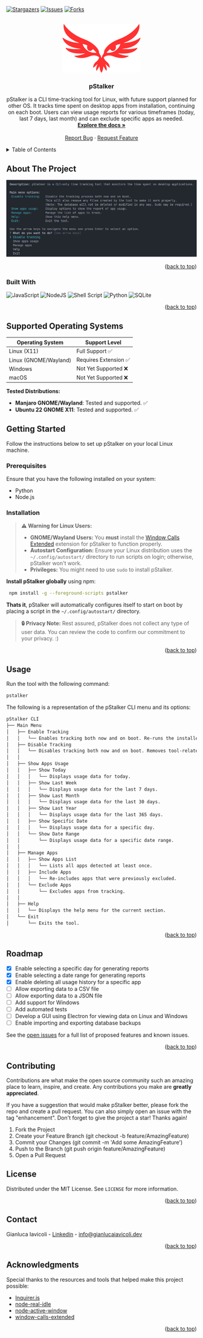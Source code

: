 <a id="readme-top"></a>

[![Stargazers][stars-shield]][stars-url]
[![Issues][issues-shield]][issues-url]
[![Forks][forks-shield]][forks-url]


<!-- PROJECT LOGO -->
<br />
<div align="center">
  <a href="https://github.com/GianlucaIavicoli/pStalker">
    <img src="images/logo.png" alt="Logo">
  </a>

<h3 align="center">pStalker</h3>

  <p align="center">
pStalker is a CLI time-tracking tool for Linux, with future support planned for other OS. It tracks time spent on desktop apps from installation, continuing on each boot. Users can view usage reports for various timeframes (today, last 7 days, last month) and can exclude specific apps as needed.
    <br />
    <a href="https://github.com/GianlucaIavicoli/pStalker"><strong>Explore the docs »</strong></a>
    <br />
    <br />
    <a href="https://github.com/GianlucaIavicoli/pStalker/issues/new?labels=bug&template=bug-report---.md">Report Bug</a>
    ·
    <a href="https://github.com/GianlucaIavicoli/pStalker/issues/new?labels=enhancement&template=feature-request---.md">Request Feature</a>
  </p>
</div>


<!-- TABLE OF CONTENTS -->
<details>
  <summary>Table of Contents</summary>
  <ol>
    <li>
      <a href="#about-the-project">About The Project</a>
      <ul>
        <li><a href="#built-with">Built With</a></li>
      </ul>
    </li>
    <li>
      <a href="#getting-started">Getting Started</a>
      <ul>
        <li><a href="#prerequisites">Prerequisites</a></li>
        <li><a href="#installation">Installation</a></li>
      </ul>
    </li>
    <li><a href="#usage">Usage</a></li>
    <li><a href="#roadmap">Roadmap</a></li>
    <li><a href="#contributing">Contributing</a></li>
    <li><a href="#license">License</a></li>
    <li><a href="#contact">Contact</a></li>
    <li><a href="#acknowledgments">Acknowledgments</a></li>
  </ol>
</details>


<!-- ABOUT THE PROJECT -->
## About The Project
[![Product Name Screen Shot][product-screenshot]](https://github.com/GianlucaIavicoli/pStalker)

<p align="right">(<a href="#readme-top">back to top</a>)</p>

### Built With
![JavaScript](https://img.shields.io/badge/javascript-%23323330.svg?style=for-the-badge&logo=javascript&logoColor=F7DF1E) ![NodeJS](https://img.shields.io/badge/node.js-6DA55F?style=for-the-badge&logo=node.js&logoColor=white) ![Shell Script](https://img.shields.io/badge/shell_script-%23121011.svg?style=for-the-badge&logo=gnu-bash&logoColor=white) ![Python](https://img.shields.io/badge/python-%2314354C.svg?style=for-the-badge&logo=python&logoColor=white) ![SQLite](https://img.shields.io/badge/sqlite-%2307405e.svg?style=for-the-badge&logo=sqlite&logoColor=white)

<p align="right">(<a href="#readme-top">back to top</a>)</p>


## Supported Operating Systems

| Operating System       | Support Level                |
| ---------------------- | ------------------------------ |
| Linux (X11)            | Full Support ✅                |
| Linux (GNOME/Wayland)  | Requires Extension ✅         |
| Windows                | Not Yet Supported ❌          |
| macOS                  | Not Yet Supported ❌          |

**Tested Distributions:**
- **Manjaro GNOME/Wayland**: Tested and supported. ✅
- **Ubuntu 22 GNOME X11**: Tested and supported. ✅


<!-- GETTING STARTED -->
## Getting Started

Follow the instructions below to set up pStalker on your local Linux machine.

### Prerequisites

Ensure that you have the following installed on your system:

* Python
* Node.js

### Installation

> **⚠️ Warning for Linux Users:**
> - **GNOME/Wayland Users:** You **must** install the [Window Calls Extended](https://extensions.gnome.org/extension/4974/window-calls-extended/) extension for pStalker to function properly.
> - **Autostart Configuration:** Ensure your Linux distribution uses the `~/.config/autostart/` directory to run scripts on login; otherwise, pStalker won't work.
> - **Privileges:** You might need to use `sudo` to install pStalker.

**Install pStalker globally** using npm:

```bash
 npm install -g --foreground-scripts pstalker
 ```

**Thats it**, pStalker will automatically configures itself to start on boot by placing a script in the `~/.config/autostart/` directory.

> **🔒 Privacy Note:** Rest assured, pStalker does not collect any type of user data. You can review the code to confirm our commitment to your privacy. :)

<p align="right">(<a href="#readme-top">back to top</a>)</p>


<!-- USAGE EXAMPLES -->
## Usage

Run the tool with the following command:

```bash
pstalker
```

The following is a representation of the pStalker CLI menu and its options:

```md
pStalker CLI
├── Main Menu
│   ├── Enable Tracking
│   │   └── Enables tracking both now and on boot. Re-runs the installer script; may require sudo.
│   ├── Disable Tracking
│   │   └── Disables tracking both now and on boot. Removes tool-related files; database remains unchanged; may require sudo.
│   │ 
│   ├── Show Apps Usage
│   │   ├── Show Today
│   │   │   └── Displays usage data for today.
│   │   ├── Show Last Week
│   │   │   └── Displays usage data for the last 7 days.
│   │   ├── Show Last Month
│   │   │   └── Displays usage data for the last 30 days.
│   │   ├── Show Last Year
│   │   │   └── Displays usage data for the last 365 days.
│   │   ├── Show Specific Date
│   │   │   └── Displays usage data for a specific day.
│   │   └── Show Date Range
│   │       └── Displays usage data for a specific date range.
│   │ 
│   ├── Manage Apps
│   │   ├── Show Apps List
│   │   │   └── Lists all apps detected at least once.
│   │   ├── Include Apps
│   │   │   └── Re-includes apps that were previously excluded.
│   │   └── Exclude Apps
│   │       └── Excludes apps from tracking.
│   │ 
│   ├── Help
│   │   └── Displays the help menu for the current section.
│   └── Exit
│       └── Exits the tool.
```

<p align="right">(<a href="#readme-top">back to top</a>)</p>


<!-- ROADMAP -->
## Roadmap

- [x] Enable selecting a specific day for generating reports
- [x] Enable selecting a date range for generating reports
- [x] Enable deleting all usage history for a specific app
- [ ] Allow exporting data to a CSV file
- [ ] Allow exporting data to a JSON file
- [ ] Add support for Windows
- [ ] Add automated tests
- [ ] Develop a GUI using Electron for viewing data on Linux and Windows
- [ ] Enable importing and exporting database backups

See the [open issues](https://github.com/GianlucaIavicoli/pStalker/issues) for a full list of proposed features and known issues.

<p align="right">(<a href="#readme-top">back to top</a>)</p>


<!-- CONTRIBUTING -->
## Contributing

Contributions are what make the open source community such an amazing place to learn, inspire, and create. Any contributions you make are **greatly appreciated**.

If you have a suggestion that would make pStalker better, please fork the repo and create a pull request. You can also simply open an issue with the tag "enhancement". Don't forget to give the project a star! Thanks again!

1. Fork the Project
2. Create your Feature Branch (git checkout -b feature/AmazingFeature)
3. Commit your Changes (git commit -m 'Add some AmazingFeature')
4. Push to the Branch (git push origin feature/AmazingFeature)
5. Open a Pull Request


<!-- LICENSE -->
## License

Distributed under the MIT License. See `LICENSE` for more information.

<p align="right">(<a href="#readme-top">back to top</a>)</p>


<!-- CONTACT -->
## Contact

Gianluca Iavicoli - [Linkedin](https://www.linkedin.com/in/gianluca-iavicoli-684b32262) - info@gianlucaiavicoli.dev

<p align="right">(<a href="#readme-top">back to top</a>)</p>



<!-- ACKNOWLEDGMENTS -->
## Acknowledgments

Special thanks to the resources and tools that helped make this project possible:

* [Inquirer.js](https://github.com/SBoudrias/Inquirer.js)
* [node-real-idle](https://github.com/paymoapp/node-real-idle)
* [node-active-window](https://github.com/paymoapp/node-active-window)
* [window-calls-extended](https://extensions.gnome.org/extension/4974/window-calls-extended/)

<p align="right">(<a href="#readme-top">back to top</a>)</p>


<!-- MARKDOWN LINKS & IMAGES -->
[forks-shield]: https://img.shields.io/github/forks/GianlucaIavicoli/pStalker.svg?style=for-the-badge
[forks-url]: https://github.com/GianlucaIavicoli/pStalker/network/members
[stars-shield]: https://img.shields.io/github/stars/GianlucaIavicoli/pStalker.svg?style=for-the-badge
[stars-url]: https://github.com/GianlucaIavicoli/pStalker/stargazers
[issues-shield]: https://img.shields.io/github/issues/GianlucaIavicoli/pStalker.svg?style=for-the-badge
[issues-url]: https://github.com/GianlucaIavicoli/pStalker/issues
[product-screenshot]: images/screenshot.png
